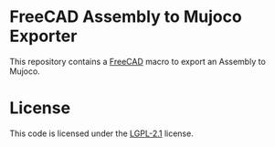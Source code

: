 # FreeCAD Assembly to Mujoco Exporter

This repository contains a [FreeCAD]() macro to export an Assembly to Mujoco.

# License

This code is licensed under the [LGPL-2.1](https://www.gnu.org/licenses/old-licenses/lgpl-2.1.en.html) license.
